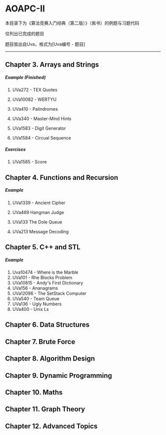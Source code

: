# AOAPC-II

 本目录下为《算法竞赛入门经典（第二版）》（紫书）的例题与习题代码

仅列出已完成的题目

题目皆出自Uva，格式为[Uva编号 - 题目]

---

## Chapter 3. Arrays and Strings

##### Example **(Finished)**

1. UVa272 - TEX Quotes

2. UVa10082 - WERTYU

3. UVa410 - Palindromes

4. UVa340 - Master-Mind Hints

5. UVa1583 - Digit Generator

6. UVa1584 - Circual Sequence


##### Exercises

1. UVa1585 - Score

## Chapter 4. Functions and Recursion

##### Example

1. UVa1339 - Ancient Cipher

2. UVa489 Hangman Judge

3. UVa133 The Dole Queue

4. UVa213 Message Decoding

## Chapter 5. C++ and STL 

##### Example

1. Uva10474 - Where is the Marble
2. UVa101 - Rhe Blocks Problem
3. UVa10815 - Andy's First Dictionary
4. UVa156 - Ananagrams
5. UVa12096 - The SetStack Computer
6. UVa540 - Team Queue
7. UVa136 - Ugly Numbers
8. UVa400 - Unix Ls

## Chapter 6. Data Structures 

## Chapter 7. Brute Force 

## Chapter 8. Algorithm Design 

## Chapter 9. Dynamic Programming 

## Chapter 10. Maths 

## Chapter 11. Graph Theory 

## Chapter 12. Advanced Topics 
